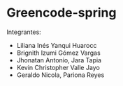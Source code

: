 # Greencode-spring

Integrantes:

- Liliana Inés Yanqui Huarocc     
- Brignith Izumi Gómez Vargas   
- Jhonatan Antonio, Jara Tapia     
- Kevin Christopher Valle Jayo    
- Geraldo Nicola, Pariona Reyes 
